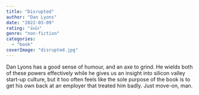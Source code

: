 ```yaml
---
title: "Disrupted"
author: "Dan Lyons"
date: "2022-03-09"
rating: "👍👍"
genre: "non-fiction"
categories: 
  - "book"
coverImage: "disrupted.jpg"
---
```

Dan Lyons has a good sense of humour, and an axe to grind. He wields both of these powers effectively while he gives us an insight into silicon valley start-up culture, but it too often feels like the sole purpose of the book is to get his own back at an employer that treated him badly. Just move-on, man.
